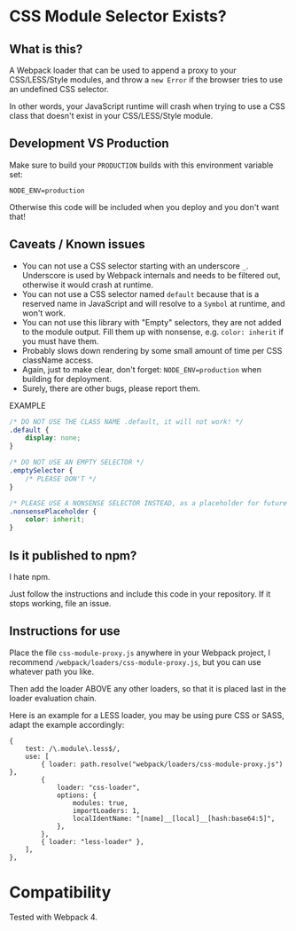# CSS Module Selector Exists?

## What is this?

A Webpack loader that can be used to append a proxy to your CSS/LESS/Style
modules, and throw a `new Error` if the browser tries to use an undefined
CSS selector.

In other words, your JavaScript runtime will crash when trying to use a CSS
class that doesn't exist in your CSS/LESS/Style module.

## Development VS Production

Make sure to build your `PRODUCTION` builds with this environment variable set:

```
NODE_ENV=production
```

Otherwise this code will be included when you deploy and you don't want that!

## Caveats / Known issues

* You can not use a CSS selector starting with an underscore `_`. Underscore
  is used by Webpack internals and needs to be filtered out, otherwise it
  would crash at runtime.
* You can not use a CSS selector named `default` because that is a reserved
  name in JavaScript and will resolve to a `Symbol` at runtime, and won't work.
* You can not use this library with "Empty" selectors, they are not added to
  the module output. Fill them up with nonsense, e.g. `color: inherit` if you
  must have them.
* Probably slows down rendering by some small amount of time per CSS className
  access.
* Again, just to make clear, don't forget: `NODE_ENV=production` when building
  for deployment.
* Surely, there are other bugs, please report them.

EXAMPLE

```css
/* DO NOT USE THE CLASS NAME .default, it will not work! */
.default {
    display: none;
}

/* DO NOT USE AN EMPTY SELECTOR */
.emptySelector {
    /* PLEASE DON'T */
}

/* PLEASE USE A NONSENSE SELECTOR INSTEAD, as a placeholder for future styles */
.nonsensePlaceholder {
    color: inherit;
}
```

## Is it published to npm?

I hate npm.

Just follow the instructions and include this code in your repository.
If it stops working, file an issue.

## Instructions for use

Place the file `css-module-proxy.js` anywhere in your Webpack project,
I recommend `/webpack/loaders/css-module-proxy.js`, but you can use whatever
path you like.

Then add the loader ABOVE any other loaders, so that it is placed last in the
loader evaluation chain.

Here is an example for a LESS loader, you may be using pure CSS or SASS, adapt
the example accordingly:

```
{
    test: /\.module\.less$/,
    use: [
        { loader: path.resolve("webpack/loaders/css-module-proxy.js") },
        {
            loader: "css-loader",
            options: {
                modules: true,
                importLoaders: 1,
                localIdentName: "[name]__[local]__[hash:base64:5]",
            },
        },
        { loader: "less-loader" },
    ],
},
```

# Compatibility

Tested with Webpack 4.
